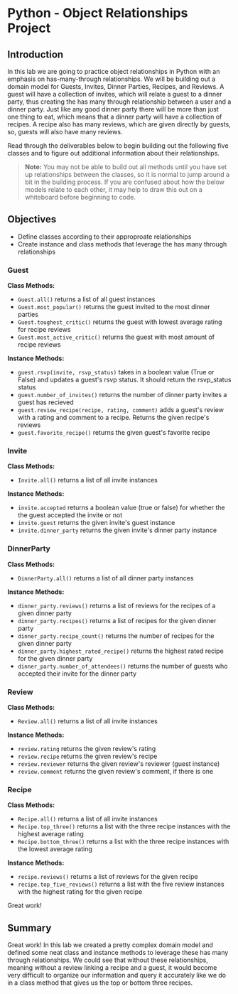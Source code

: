 
# Python - Object Relationships Project

## Introduction
In this lab we are going to practice object relationships in Python with an emphasis on has-many-through relationships. We will be building out a domain model for Guests, Invites, Dinner Parties, Recipes, and Reviews. A guest will have a collection of invites, which will relate a guest to a dinner party, thus creating the has many through relationship between a user and a dinner party. Just like any good dinner party there will be more than just one thing to eat, which means that a dinner party will have a collection of recipes. A recipe also has many reviews, which are given directly by guests, so, guests will also have many reviews.

Read through the deliverables below to begin building out the following five classes and to figure out additional information about their relationships. 
> **Note:** You may not be able to build out all methods until you have set up relationships between the classes, so it is normal to jump around a bit in the building process. If you are confused about how the below models relate to each other, it may help to draw this out on a whiteboard before beginning to code.

## Objectives
* Define classes according to their approproate relationships
* Create instance and class methods that leverage the has many through relationships

### Guest
**Class Methods:**
* `Guest.all()` returns a list of all guest instances
* `Guest.most_popular()` returns the guest invited to the most dinner parties
* `Guest.toughest_critic()` returns the guest with lowest average rating for recipe reviews
* `Guest.most_active_critic()` returns the guest with most amount of recipe reviews

**Instance Methods:**
* `guest.rsvp(invite, rsvp_status)` takes in a boolean value (True or False) and updates a guest's rsvp status. It should return the rsvp_status status
* `guest.number_of_invites()` returns the number of dinner party invites a guest has recieved 
* `guest.review_recipe(recipe, rating, comment)` adds a guest's review with a rating and comment to a recipe. Returns the given recipe's reviews
* `guest.favorite_recipe()` returns the given guest's favorite recipe

### Invite
**Class Methods:**
* `Invite.all()` returns a list of all invite instances

**Instance Methods:**
* `invite.accepted` returns a boolean value (true or false) for whether the the guest accepted the invite or not
* `invite.guest` returns the given invite's guest instance
* `invite.dinner_party` returns the given invite's dinner party instance

### DinnerParty
**Class Methods:**
* `DinnerParty.all()` returns a list of all dinner party instances

**Instance Methods:**
* `dinner_party.reviews()` returns a list of reviews for the recipes of a given dinner party
* `dinner_party.recipes()` returns a list of recipes for the given dinner party
* `dinner_party.recipe_count()` returns the number of recipes for the given dinner party
* `dinner_party.highest_rated_recipe()` returns the highest rated recipe for the given dinner party
* `dinner_party.number_of_attendees()` returns the number of guests who accepted their invite for the dinner party

### Review
**Class Methods:**
* `Review.all()` returns a list of all invite instances

**Instance Methods:**
* `review.rating` returns the given review's rating
* `review.recipe` returns the given review's recipe
* `review.reviewer` returns the given review's reviewer (guest instance)
* `review.comment` returns the given review's comment, if there is one

### Recipe
**Class Methods:**
* `Recipe.all()` returns a list of all invite instances
* `Recipe.top_three()` returns a list with the three recipe instances with the highest average rating
* `Recipe.bottom_three()` returns a list with the three recipe instances with the lowest average rating

**Instance Methods:**
* `recipe.reviews()` returns a list of reviews for the given recipe
* `recipe.top_five_reviews()` returns a list with the five review instances with the highest rating for the given recipe

Great work!

## Summary


Great work! In this lab we created a pretty complex domain model and defined some neat class and instance methods to leverage these has many through relationships. We could see that without these relationships, meaning without a review linking a recipe and a guest, it would become very difficult to organize our information and query it accurately like we do in a class method that gives us the top or bottom three recipes. 
